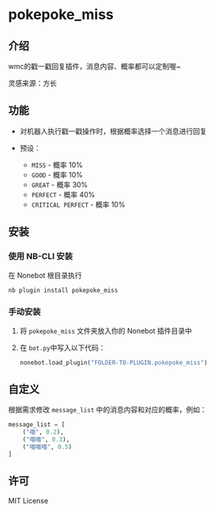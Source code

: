 # pokepoke_miss

## 介绍

wmc的戳一戳回复插件，消息内容、概率都可以定制喔~

灵感来源：方长

## 功能

- 对机器人执行戳一戳操作时，根据概率选择一个消息进行回复
- 预设：

  - `MISS` - 概率 10%
  - `GOOD` - 概率 10%
  - `GREAT` - 概率 30%
  - `PERFECT` - 概率 40%
  - `CRITICAL PERFECT` - 概率 10%

## 安装

### 使用 NB-CLI 安装

在 Nonebot 根目录执行

```bash
nb plugin install pokepoke_miss
```

### 手动安装

1. 将 `pokepoke_miss` 文件夹放入你的 Nonebot 插件目录中

2. 在 `bot.py`中写入以下代码：

   ```python
   nonebot.load_plugin("FOLDER-TO-PLUGIN.pokepoke_miss")

## 自定义

根据需求修改 `message_list` 中的消息内容和对应的概率，例如：

```python
message_list = [
    ("喵", 0.2),
    ("喵喵", 0.3),
    ("喵喵喵", 0.5)
]
```

## 许可

MIT License
